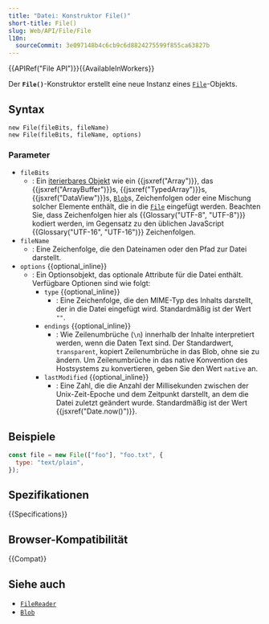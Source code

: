 ```yaml
---
title: "Datei: Konstruktor File()"
short-title: File()
slug: Web/API/File/File
l10n:
  sourceCommit: 3e097148b4c6cb9c6d8824275599f855ca63827b
---
```


{{APIRef("File API")}}{{AvailableInWorkers}}

Der **`File()`**-Konstruktor erstellt eine neue Instanz eines [`File`](/de/docs/Web/API/File)-Objekts.

## Syntax

```js-nolint
new File(fileBits, fileName)
new File(fileBits, fileName, options)
```

### Parameter

- `fileBits`
  - : Ein [iterierbares Objekt](/de/docs/Web/JavaScript/Reference/Iteration_protocols#the_iterable_protocol) wie ein {{jsxref("Array")}}, das {{jsxref("ArrayBuffer")}}s, {{jsxref("TypedArray")}}s, {{jsxref("DataView")}}s, [`Blob`](/de/docs/Web/API/Blob)s, Zeichenfolgen oder eine Mischung solcher Elemente enthält, die in die [`File`](/de/docs/Web/API/File) eingefügt werden. Beachten Sie, dass Zeichenfolgen hier als {{Glossary("UTF-8", "UTF-8")}} kodiert werden, im Gegensatz zu den üblichen JavaScript {{Glossary("UTF-16", "UTF-16")}} Zeichenfolgen.
- `fileName`
  - : Eine Zeichenfolge, die den Dateinamen oder den Pfad zur Datei darstellt.
- `options` {{optional_inline}}
  - : Ein Optionsobjekt, das optionale Attribute für die Datei enthält. Verfügbare Optionen sind wie folgt:
    - `type` {{optional_inline}}
      - : Eine Zeichenfolge, die den MIME-Typ des Inhalts darstellt, der in die Datei eingefügt wird. Standardmäßig ist der Wert `""`.
    - `endings` {{optional_inline}}
      - : Wie Zeilenumbrüche (`\n`) innerhalb der Inhalte interpretiert werden, wenn die Daten Text sind. Der Standardwert, `transparent`, kopiert Zeilenumbrüche in das Blob, ohne sie zu ändern. Um Zeilenumbrüche in das native Konvention des Hostsystems zu konvertieren, geben Sie den Wert `native` an.
    - `lastModified` {{optional_inline}}
      - : Eine Zahl, die die Anzahl der Millisekunden zwischen der Unix-Zeit-Epoche und dem Zeitpunkt darstellt, an dem die Datei zuletzt geändert wurde. Standardmäßig ist der Wert {{jsxref("Date.now()")}}.

## Beispiele

```js
const file = new File(["foo"], "foo.txt", {
  type: "text/plain",
});
```

## Spezifikationen

{{Specifications}}

## Browser-Kompatibilität

{{Compat}}

## Siehe auch

- [`FileReader`](/de/docs/Web/API/FileReader)
- [`Blob`](/de/docs/Web/API/Blob)
